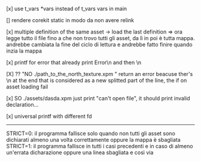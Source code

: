[x] use t_vars *vars instead of t_vars vars in main

[] rendere corekit static in modo da non avere relink

[x] multiple definition of the same asset -> load the last definition
	=> ora legge tutto il file fino a che non trovo tutti gli asset,
		da lì in poi è tutta mappa. andrebbe cambiata la fine del ciclo di lettura e andrebbe fatto finire quando inzia la mappa

[x] printf for error that already print Error\n and then \n

[X] ?? "NO ./path_to_the_north_texture.xpm " return an error beacuse ther's \n at the end that is
		considered as a new splitted part of the line, the if on asset loading fail

[x] SO ./assets/dasda.xpm just print "can't open
	file", it should print invalid declaration...

[x] universal printf with different fd

------------------------------------------------------------

STRICT=0: il programma fallisce solo quando non tutti gli asset sono
		dichiarati almeno una volta correttamente oppure la mappa è sbagliata
STRICT=1: il programma fallisce in tutti i casi precedenti e 
			in caso di almeno un'errata dicharazione oppure una linea sbagliata e così via
